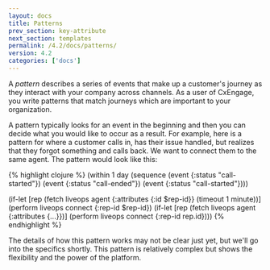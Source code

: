 ```yaml
---
layout: docs
title: Patterns
prev_section: key-attribute
next_section: templates
permalink: /4.2/docs/patterns/
version: 4.2
categories: ['docs']
---
```


A *pattern* describes a series of events that make up a customer's journey as
they interact with your company across channels. As a user of CxEngage, you
write patterns that match journeys which are important to your organization.

A pattern typically looks for an event in the beginning and then you can decide what you would like to occur as a result. For example, here is a pattern for where a customer calls in, has their issue handled, but realizes that they forgot something and calls back. We want to connect them to the same agent. The pattern would look like this:

{% highlight clojure %} 
(within 1 day
  (sequence
    (event {:status "call-started"})
    (event {:status "call-ended"})
    (event {:status "call-started"})))

(if-let [rep (fetch liveops agent {:attributes {:id $rep-id}}
                    (timeout 1 minute))]
  (perform liveops connect {:rep-id $rep-id})
  (if-let [rep (fetch liveops agent {:attributes {...}})]
    (perform liveops connect {:rep-id rep.id})))
{% endhighlight %}

The details of how this pattern works may not be clear just yet, but we'll go into the specifics shortly. This pattern is relatively complex but shows the flexibility and the power of the platform.
